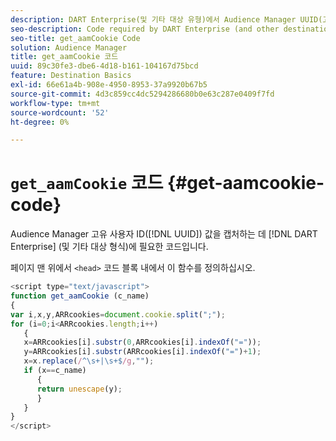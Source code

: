 ```yaml
---
description: DART Enterprise(및 기타 대상 유형)에서 Audience Manager UUID(고유 사용자 ID) 값을 캡처하는 데 필요한 코드.
seo-description: Code required by DART Enterprise (and other destination types) to capture the Audience Manager unique user ID (UUID) value.
seo-title: get_aamCookie Code
solution: Audience Manager
title: get_aamCookie 코드
uuid: 89c30fe3-dbe6-4d18-b161-104167d75bcd
feature: Destination Basics
exl-id: 66e61a4b-908e-4950-8953-37a9920b67b5
source-git-commit: 4d3c859cc4dc5294286680b0e63c287e0409f7fd
workflow-type: tm+mt
source-wordcount: '52'
ht-degree: 0%

---
```


# `get_aamCookie` 코드 {#get-aamcookie-code}

Audience Manager 고유 사용자 ID([!DNL UUID]) 값을 캡처하는 데 [!DNL DART Enterprise] (및 기타 대상 형식)에 필요한 코드입니다.

페이지 맨 위에서 `<head>` 코드 블록 내에서 이 함수를 정의하십시오.

<!-- r_aam_de_cookie.xml -->

```js
<script type="text/javascript">
function get_aamCookie (c_name)
{
var i,x,y,ARRcookies=document.cookie.split(";");
for (i=0;i<ARRcookies.length;i++)
   {
   x=ARRcookies[i].substr(0,ARRcookies[i].indexOf("="));
   y=ARRcookies[i].substr(ARRcookies[i].indexOf("=")+1);
   x=x.replace(/^\s+|\s+$/g,"");
   if (x==c_name)
      { 
      return unescape(y);
      }
   }
}
</script>
```
